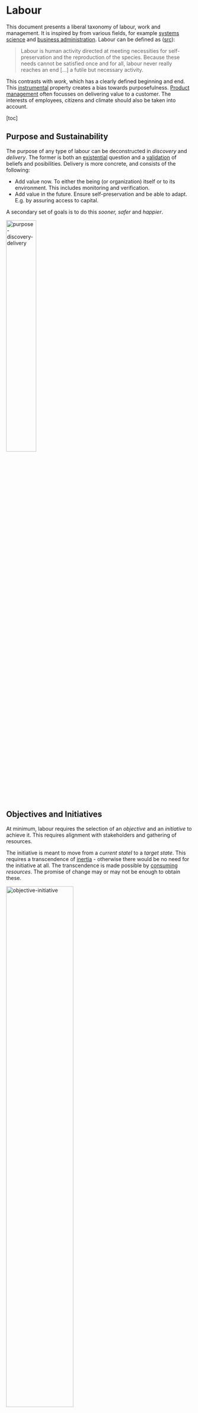 # Labour

This document presents a liberal taxonomy of labour, work and management. It is inspired by from various fields, for example [systems science](https://en.wikipedia.org/wiki/Systems_science) and [business administration](https://en.wikipedia.org/wiki/Business_administration). Labour can be defined as ([src](https://en.wikipedia.org/wiki/Work_(human_activity))):

> Labour is human activity directed at meeting necessities for self-preservation and the reproduction of the species. Because these needs cannot be satisfied once and for all, labour never really reaches an end [...] a futile but necessary activity.

This contrasts with *work*, which has a clearly defined beginning and end. This [instrumental](https://en.wikipedia.org/wiki/Instrumentalism) property creates a bias towards purposefulness. [Product management](product-management.md) often focusses on delivering value to a customer. The interests of employees, citizens and climate should also be taken into account. 

[toc]

## Purpose and Sustainability

The purpose of any type of labour can be deconstructed in *discovery* and *delivery*. The former is both an [existential](https://en.wikipedia.org/wiki/Existentialism) question and a [validation](https://en.wikipedia.org/wiki/Verification_and_validation) of beliefs and posibilities. Delivery is more concrete, and consists of the following:

- Add value now. To either the being (or organization) itself or to its environment. This includes monitoring and verification.
- Add value in the future. Ensure self-preservation and be able to adapt. E.g. by assuring access to capital.

A secondary set of goals is to do this *sooner, safer* and *happier*.

<img src="img/purpose-discovery-delivery.png" alt="purpose-discovery-delivery" style="width:40%;" />



## Objectives and Initiatives

At minimum, labour requires the selection of an *objective* and an *initiative* to achieve it. This requires alignment with stakeholders and gathering of resources.

The initiative is meant to move from a *current stateI* to a *target state*. This requires a transcendence of [inertia](https://en.wikipedia.org/wiki/Newton's_laws_of_motion) - otherwise there would be no need for the initiative at all. The transcendence is made possible by [consuming](https://en.wikipedia.org/wiki/First_law_of_thermodynamics) *resources*. The promise of change may or may not be enough to obtain these.

<img src="img/objective-initiative.png" alt="objective-initiative" style="width:60%;" />

Choosing the right objective and initiatives is a challenge in itself. See [goals](goals-planning-strategy.md). After choosing a goal, one can specify [requirements](requirements-engineering.md).



## Organized Labour

Labour can be divided into *processes* and *projects*. It is done by a person or an *organization* and it involves *resources*. Often it involves of various sorts. Al of these concepts may involve [management](management-principles.md).



How to run an organization.

1. Set clear, time-bound objectives (see above).
2. Ensure that the organization is working towards them.
3. Setup periodic reflection moments at appropriate time scales. E.g. daily, bi-weekly, quarterly, yearly meetings.



Cycle

1. Take a step back / reflect
2. Make or update plans. Choose a direction.
3. Execute plans. Move forwards.
4. Repeat



**Autonomous teams**

A top-down approach where teams execute pre-specified plans is straightforward and works well in certain environments. Whenever teams need to adapt quickly this approach starts to fail. 

- Alignment with other teams. Being aware of the greater purpose.
- Reflection of the team itself, it's work and it's environment.
- Adapting objectives and plans based on progress.



**Roles in Teams**

There exist multiple models for [role and responsibility assignment](https://en.wikipedia.org/wiki/Responsibility_assignment_matrix). A few fundamental roles:

- Accountable for the end-result.
- Responsible for execution.
- Consulted. E.g. providing consultancy or support.
- Informed. Following along.

Roles can be official and persistent, or informal and dynamic.



### Projects and processes

- A process is a pre-defined method to do labour. It may involve repetition and it may be optimized by improving reliability and speed.
- A [project](project-management.md) involves a change of some sort. It's too unique or uncertain be be a process. It may require adaption.

<img src="img/process-project.png" alt="process-project" style="width:70%;" />

#### Change

See [requirements-engineering](requirements-engineering.md).



**Proposing change**

Align on the questions: *Why change? For whom? Why now?*

1. **Context**. Align on the current state. What is the complication? What is the problem or opportunity? What is the context?
2. **Question** the current state. Belief that "we" can change this soon. What can be different? Which assumptions are false?
3. **Answers**. Propose actions to take.

Then make a plan.



**Planning change**

Determine how to make change possible and worthwhile. Given an *objective*, consider:

- The deliverables
- The initiatives. The in input effort.
- Estimation of the cost
- Risks



**Managing change**

Distinguish day-to-day activities from focus.

- Health [indicators](https://en.wikipedia.org/wiki/Performance_indicator) for *business as usual*.
- Short-term [objectives](https://en.wikipedia.org/wiki/OKR) for *change*.

Visualization

- Kanban or Scrum board. Show work in progress and planned work.
- Heatmap of health indicators.



#### Identity

Labour can be performed by an [organization](organization-structure.md) or [system](systems-management.md). An organization may define itself on different levels. Based on Bateson's pyramid.

1. Meaning. Awareness of identity. What should our identity be?
2. Identity. Who are we?
3. Values. Give this identity, what do we value?
4. Beliefs. How do these values relate to the real world.
5. Capability. What are we capable of doing?
6. Behavior. What are we doing?
7. Environment. What is outside of us?

These influence decisions. For example, belief is a prerequisite for making changes - and can limit capability. E.g.

```markdown
**We      cannot do         this     here**
_identity belief capability behavior environment_
```



## Labour Itself

Labour can be categorized as follows. Based on [environments](https://cynefin.io/wiki/Cynefin), ranging from `chaotic-complex-complicated-obvious`. 

It may have the following forms:

1. Research (theoretical, experimental), deconstruct the application domain.
2. Development: novelty, effectiveness, build/improve an application. I.e. invest and introduce change.
3. Operations: efficiency & quality, run a black-box application. I.e. cut cost and block change. Execute a process.
4. Administration: consistency, manage a black-box application. Audit an executed process.

*Management* of labour usually falls under operations or administration. It differentiates itself from "actual" work by distancing itself from it. E.g. through delegation or orchestration.



## Assignments

Initiatives can be defined as assignments or projects that are difficult in some sense. For a given a project there are two phases to consider: planning and execution. Both are [vital](https://en.wikipedia.org/wiki/Verification_and_validation) to:

- Deliver the right thing
- Deliver it right

**Planning**

Requirements are set to to ensure that an initiative results in the desired outcome - or decrease the change of surprises.

Risk management is done to identify and address risks.

**Execution**

After a planning phase, the initiative is executed. Next to following the plan, this may require:

- Updating plans & managing resources.
- Informing stakeholders & managing expectations.

**Feedback**

Updating [prior](https://en.wikipedia.org/wiki/Bayesian_inference) beliefs using new information. This requires observation, analysis and reflection. See [modeling](modeling.md).

**Improvement**

Change [organizational structure](organization-structure.md) and the environment. See [learning](learning.md).



## Work Principles

> Principles before process



**`0` Zero quality layers**

Instead, build-in quality and improvement into every stage or component. In organizations, let everyone improve, rather than hiring a consultant to do it for them.



**`1` Focus**

> Focus means saying no

- Limit [WIP](https://en.wikipedia.org/wiki/Work_in_process). Focus on flow. Be inefficient. Multitasking is wasteful. Be long term patient and short term impatient.
- Limit change-in-progress. Cognitive overhead is demanding of employees - it drains energy
- Strive for 1 goal per timescale.



**`∞` Continuous improvement**

- Assume ignorance. Be ready to learn.

- Design for failure. Setup experiments that can fail. Do risk management.
- Think big and work small.



**`∀` Agile**

> Happy teams, happy customers

Agile is not a goal in itself. Rather, increase agility in order to deliver value faster, sooner, safer and happier.

- Better: quality.
- Happier: colleagues, customers. Incl. a good level of challenge.
- Sooner: lead time, throughput, flow efficiency.
- Safer: risk, continuous compliance, security.



**`3` The DevOps Way**

1. Flow through value chain.
2. Feedback loops. Include customer feedback.
3. Continuous improvement.



**`6σ` Lean**

Applicable to *complicated* rather than *complex* domains

1. Focus on customer value
2. Identify value stream, from concept to cash
3. Flow, minimize lead time, flow efficiency
4. Pull, don’t over produce
5. Strive for perfection, high quality.  This is mostly for *complicated* rather than *complex* domains



**`Δ` Think big, work small. Long term patient, short term impatient**

- Think big, work small. Align on a high level and release in small increments.

- Be long term patient but short term impatient. Long term: be able to see things through. Short term: focus on continuous but direct improvements.
- Separate goals and dreams. Be impatient in reaching goals, but patient when working towards a dream.
- Micro pessimist, macro optimist
- Separate goals and dreams. Be impatient in reaching goals, but patient when working towards a dream.
